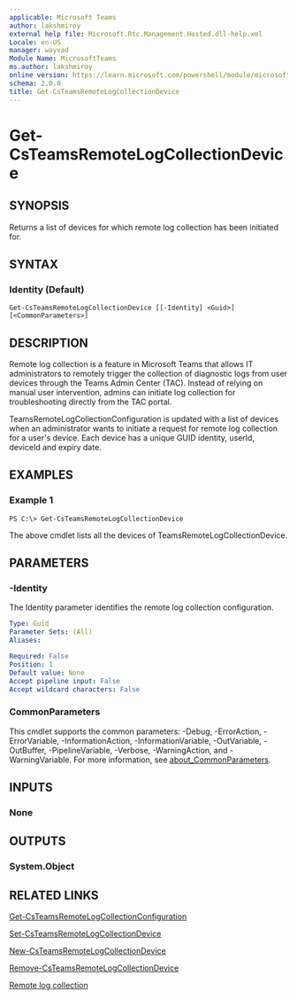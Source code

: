 ```yaml
---
applicable: Microsoft Teams
author: lakshmiroy
external help file: Microsoft.Rtc.Management.Hosted.dll-help.xml
Locale: en-US
manager: wayvad
Module Name: MicrosoftTeams
ms.author: lakshmiroy
online version: https://learn.microsoft.com/powershell/module/microsoftteams/get-csTeamsRemoteLogCollectionDevice
schema: 2.0.0
title: Get-CsTeamsRemoteLogCollectionDevice
---
```


# Get-CsTeamsRemoteLogCollectionDevice

## SYNOPSIS
Returns a list of devices for which remote log collection has been initiated for.

## SYNTAX

### Identity (Default)
```
Get-CsTeamsRemoteLogCollectionDevice [[-Identity] <Guid>]
[<CommonParameters>]
```

## DESCRIPTION
Remote log collection is a feature in Microsoft Teams that allows IT administrators to remotely trigger the collection of diagnostic logs from user devices through the Teams Admin Center (TAC). Instead of relying on manual user intervention, admins can initiate log collection for troubleshooting directly from the TAC portal. 

TeamsRemoteLogCollectionConfiguration is updated with a list of devices when an administrator wants to initiate a request for remote log collection for a user's device. Each device has a unique GUID identity, userId, deviceId and expiry date.

## EXAMPLES

### Example 1
```
PS C:\> Get-CsTeamsRemoteLogCollectionDevice
```

The above cmdlet lists all the devices of TeamsRemoteLogCollectionDevice.

## PARAMETERS

### -Identity
The Identity parameter identifies the remote log collection configuration.

```yaml
Type: Guid
Parameter Sets: (All)
Aliases:

Required: False
Position: 1
Default value: None
Accept pipeline input: False
Accept wildcard characters: False
```

### CommonParameters
This cmdlet supports the common parameters: -Debug, -ErrorAction, -ErrorVariable, -InformationAction, -InformationVariable, -OutVariable, -OutBuffer, -PipelineVariable, -Verbose, -WarningAction, and -WarningVariable. For more information, see [about_CommonParameters](https://go.microsoft.com/fwlink/?LinkID=113216).

## INPUTS

### None

## OUTPUTS

### System.Object

## RELATED LINKS

[Get-CsTeamsRemoteLogCollectionConfiguration](https://learn.microsoft.com/powershell/module/microsoftteams/get-csTeamsRemoteLogCollectionConfiguration)

[Set-CsTeamsRemoteLogCollectionDevice](https://learn.microsoft.com/powershell/module/microsoftteams/set-csTeamsRemoteLogCollectionDevice)

[New-CsTeamsRemoteLogCollectionDevice](https://learn.microsoft.com/powershell/module/microsoftteams/new-csTeamsRemoteLogCollectionDevice)

[Remove-CsTeamsRemoteLogCollectionDevice](https://learn.microsoft.com/powershell/module/microsoftteams/remove-csTeamsRemoteLogCollectionDevice)

[Remote log collection](aka.ms/logcollection)
